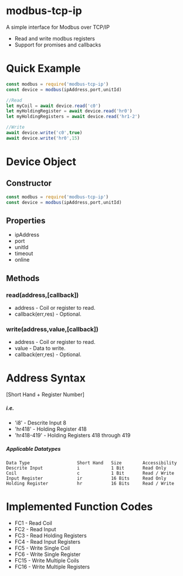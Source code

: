 # modbus-tcp-ip
A simple interface for Modbus over TCP/IP
* Read and write modbus registers
* Support for promises and callbacks 


# Quick Example
``` javascript
const modbus = require('modbus-tcp-ip')
const device = modbus(ipAddress,port,unitId)

//Read
let myCoil = await device.read('c0')
let myHoldingRegister = await device.read('hr0') 
let myHoldingRegisters = await device.read('hr1-2') 

//Write
await device.write('c0',true)
await device.write('hr0',15)

```

# Device Object 
## Constructor 
``` javascript
const modbus = require('modbus-tcp-ip')
const device = modbus(ipAddress,port,unitId)
```


## Properties 

* ipAddress
* port
* unitId
* timeout
* online 

## Methods

### read(address,[callback])
* address - Coil or register to read. 
* callback(err,res) - Optional.

### write(address,value,[callback])
* address - Coil or register to read. 
* value - Data to write. 
* callback(err,res) - Optional.




# Address Syntax
[Short Hand + Register Number]

##### i.e.
* 'i8'        - Descrite Input 8
* 'hr418'     - Holding Register 418 
* 'hr418-419' - Holding Registers 418 through 419

##### Applicable Datatypes
```
Data Type                  Short Hand   Size        Accessibility     
Descrite Input             i            1 Bit       Read Only
Coil                       c            1 Bit       Read / Write
Input Register             ir           16 Bits     Read Only
Holding Register           hr           16 Bits     Read / Write
```
# Implemented Function Codes
* FC1 - Read Coil
* FC2 - Read Input
* FC3 - Read Holding Registers
* FC4 - Read Input Registers
* FC5 - Write Single Coil
* FC6 - Write Single Register
* FC15 - Write Multiple Coils
* FC16 - Write Multiple Registers






